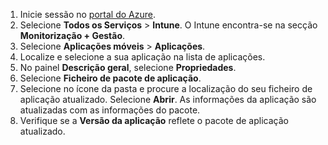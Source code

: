 
1. Inicie sessão no [portal do Azure](https://portal.azure.com).  
2. Selecione **Todos os Serviços** > **Intune**. O Intune encontra-se na secção **Monitorização + Gestão**.  
3. Selecione **Aplicações móveis** > **Aplicações**.
4. Localize e selecione a sua aplicação na lista de aplicações.  
5. No painel **Descrição geral**, selecione **Propriedades**.  
6. Selecione **Ficheiro de pacote de aplicação**.  
7. Selecione no ícone da pasta e procure a localização do seu ficheiro de aplicação atualizado. Selecione **Abrir**. As informações da aplicação são atualizadas com as informações do pacote.  
8. Verifique se a **Versão da aplicação** reflete o pacote de aplicação atualizado.  
